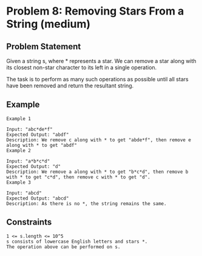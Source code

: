 # Problem 8: Removing Stars From a String (medium)

## Problem Statement

Given a string s, where \* represents a star. We can remove a star along with
its closest non-star character to its left in a single operation.

The task is to perform as many such operations as possible until all stars have
been removed and return the resultant string.

## Example

```text
Example 1

Input: "abc*de*f"
Expected Output: "abdf"
Description: We remove c along with * to get "abde*f", then remove e along with * to get "abdf"
Example 2

Input: "a*b*c*d"
Expected Output: "d"
Description: We remove a along with * to get "b*c*d", then remove b with * to get "c*d", then remove c with * to get "d".
Example 3

Input: "abcd"
Expected Output: "abcd"
Description: As there is no *, the string remains the same.
```

## Constraints

```text
1 <= s.length <= 10^5
s consists of lowercase English letters and stars *.
The operation above can be performed on s.
```

